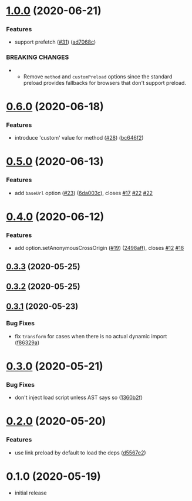 # [1.0.0](https://github.com/vikerman/rollup-plugin-hoist-import-deps/compare/v0.6.0...v1.0.0) (2020-06-21)


### Features

* support prefetch ([#31](https://github.com/vikerman/rollup-plugin-hoist-import-deps/issues/31)) ([ad7068c](https://github.com/vikerman/rollup-plugin-hoist-import-deps/commit/ad7068c4af4d0968dd8c886b015723df1cff37a2))


### BREAKING CHANGES

* - Remove `method` and `customPreload` options since the standard preload provides fallbacks for browsers that don't support preload.



# [0.6.0](https://github.com/vikerman/rollup-plugin-hoist-import-deps/compare/v0.5.0...v0.6.0) (2020-06-18)


### Features

* introduce 'custom' value for method ([#28](https://github.com/vikerman/rollup-plugin-hoist-import-deps/issues/28)) ([bc646f2](https://github.com/vikerman/rollup-plugin-hoist-import-deps/commit/bc646f22e484f5976c38bfd3343a96d1ec386721))



# [0.5.0](https://github.com/vikerman/rollup-plugin-hoist-import-deps/compare/v0.4.0...v0.5.0) (2020-06-13)


### Features

* add `baseUrl` option ([#23](https://github.com/vikerman/rollup-plugin-hoist-import-deps/issues/23)) ([6da003c](https://github.com/vikerman/rollup-plugin-hoist-import-deps/commit/6da003c423cb24f82e85a554251fd17fa7bbc757)), closes [#17](https://github.com/vikerman/rollup-plugin-hoist-import-deps/issues/17) [#22](https://github.com/vikerman/rollup-plugin-hoist-import-deps/issues/22) [#22](https://github.com/vikerman/rollup-plugin-hoist-import-deps/issues/22)



# [0.4.0](https://github.com/vikerman/rollup-plugin-hoist-import-deps/compare/v0.3.3...v0.4.0) (2020-06-12)


### Features

* add option.setAnonymousCrossOrigin ([#19](https://github.com/vikerman/rollup-plugin-hoist-import-deps/issues/19)) ([2498aff](https://github.com/vikerman/rollup-plugin-hoist-import-deps/commit/2498afffaa9dcb0c90c6d3e8ef54a8588ba4087e)), closes [#12](https://github.com/vikerman/rollup-plugin-hoist-import-deps/issues/12) [#18](https://github.com/vikerman/rollup-plugin-hoist-import-deps/issues/18)



## [0.3.3](https://github.com/vikerman/rollup-plugin-hoist-import-deps/compare/v0.3.2...v0.3.3) (2020-05-25)



## [0.3.2](https://github.com/vikerman/rollup-plugin-hoist-import-deps/compare/v0.3.1...v0.3.2) (2020-05-25)



## [0.3.1](https://github.com/vikerman/rollup-plugin-hoist-import-deps/compare/v0.3.0...v0.3.1) (2020-05-23)


### Bug Fixes

* fix `transform` for cases when there is no actual dynamic import ([f86329a](https://github.com/vikerman/rollup-plugin-hoist-import-deps/commit/f86329a68fb8deffe91c831a19b6bfdd7cca4e72))



# [0.3.0](https://github.com/vikerman/rollup-plugin-hoist-import-deps/compare/v0.2.0...v0.3.0) (2020-05-21)


### Bug Fixes

* don't inject load script unless AST says so ([1360b2f](https://github.com/vikerman/rollup-plugin-hoist-import-deps/commit/1360b2fe34276d52ed672c2acab7964b85da1237))



# [0.2.0](https://github.com/vikerman/rollup-plugin-hoist-import-deps/compare/v0.1.0...v0.2.0) (2020-05-20)


### Features

* use link preload by default to load the deps ([d5567e2](https://github.com/vikerman/rollup-plugin-hoist-import-deps/commit/d5567e20f58f91c68612801c26430625468ecaa7))



# 0.1.0 (2020-05-19)

- initial release
